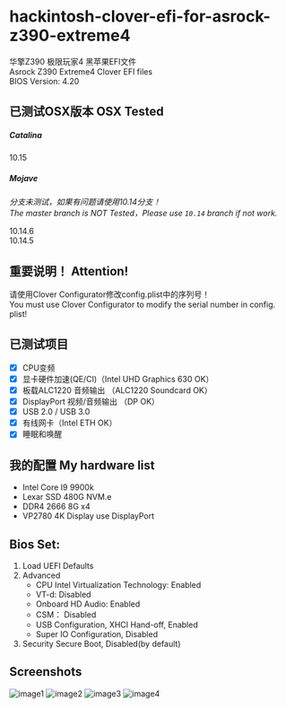 # hackintosh-clover-efi-for-asrock-z390-extreme4
华擎Z390 极限玩家4 黑苹果EFI文件    
Asrock Z390 Extreme4 Clover EFI files    
BIOS Version: 4.20     

## 已测试OSX版本 OSX Tested   
##### Catalina    
    
10.15

##### Mojave      
*分支未测试，如果有问题请使用10.14分支！*     
*The master branch is NOT Tested，Please use `10.14` branch if not work.*      
    
10.14.6     
10.14.5    

## 重要说明！ Attention!
请使用Clover Configurator修改config.plist中的序列号！     
You must use Clover Configurator to modify the serial number in config. plist!

## 已测试项目
- [x] CPU变频
- [x] 显卡硬件加速(QE/CI)（Intel UHD Graphics 630 OK）
- [x] 板载ALC1220 音频输出  （ALC1220 Soundcard OK）
- [x] DisplayPort 视频/音频输出 （DP OK）
- [x] USB 2.0 / USB 3.0
- [x] 有线网卡（Intel ETH OK）
- [x] 睡眠和唤醒

## 我的配置 My hardware list
- Intel Core I9 9900k
- Lexar SSD 480G NVM.e
- DDR4 2666 8G x4 
- VP2780 4K Display use DisplayPort

## Bios Set:	
1. Load UEFI Defaults	
2. Advanced	
    - CPU Intel Virtualization Technology: Enabled	 
    - VT-d: Disabled	
    - Onboard HD Audio: Enabled	
    - CSM： Disabled
    - USB Configuration, XHCI Hand-off, Enabled	
    - Super IO Configuration, Disabled	
3. Security	
Secure Boot, Disabled(by default)	

## Screenshots
![image1](https://github.com/teslia/hackintosh-clover-efi-for-asrock-z390-extreme4/blob/master/Screenshots/1.png?raw=true)
![image2](https://github.com/teslia/hackintosh-clover-efi-for-asrock-z390-extreme4/blob/master/Screenshots/2.png?raw=true)
![image3](https://github.com/teslia/hackintosh-clover-efi-for-asrock-z390-extreme4/blob/master/Screenshots/3.png?raw=true)
![image4](https://github.com/teslia/hackintosh-clover-efi-for-asrock-z390-extreme4/blob/master/Screenshots/4.png?raw=true)
